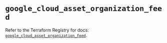 # `google_cloud_asset_organization_feed`

Refer to the Terraform Registry for docs: [`google_cloud_asset_organization_feed`](https://registry.terraform.io/providers/drfaust92/google/4.16.4/docs/resources/cloud_asset_organization_feed).
